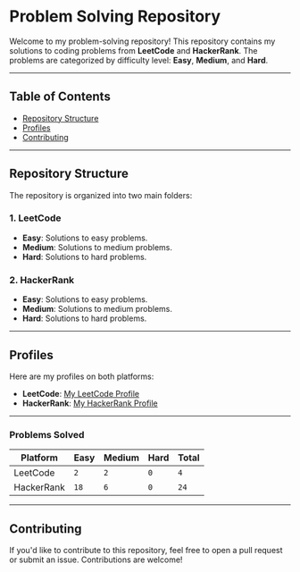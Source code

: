 # Problem Solving Repository

Welcome to my problem-solving repository! This repository contains my solutions to coding problems from **LeetCode** and **HackerRank**. The problems are categorized by difficulty level: **Easy**, **Medium**, and **Hard**.

---

## Table of Contents

- [Repository Structure](#repository-structure)
- [Profiles](#profiles)
- [Contributing](#contributing)

---

## Repository Structure

The repository is organized into two main folders:

### 1. LeetCode

- **Easy**: Solutions to easy problems.
- **Medium**: Solutions to medium problems.
- **Hard**: Solutions to hard problems.

### 2. HackerRank

- **Easy**: Solutions to easy problems.
- **Medium**: Solutions to medium problems.
- **Hard**: Solutions to hard problems.

---

## Profiles

Here are my profiles on both platforms:

- **LeetCode**: [My LeetCode Profile](https://leetcode.com/u/omarmohamedmoustafa93/)
- **HackerRank**: [My HackerRank Profile](https://www.hackerrank.com/profile/e3omarola2000)

---

### Problems Solved

| Platform   | Easy | Medium | Hard | Total |
| ---------- | ---- | ------ | ---- | ----- |
| LeetCode   | `2`  | `2`    | `0`  | `4`   |
| HackerRank | `18` | `6`    | `0`  | `24`  |

---

## Contributing

If you'd like to contribute to this repository, feel free to open a pull request or submit an issue. Contributions are welcome!
